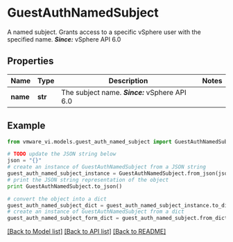 # GuestAuthNamedSubject

A named subject.  Grants access to a specific vSphere user with the specified name.  ***Since:*** vSphere API 6.0 

## Properties
Name | Type | Description | Notes
------------ | ------------- | ------------- | -------------
**name** | **str** | The subject name.  ***Since:*** vSphere API 6.0  | 

## Example

```python
from vmware_vi.models.guest_auth_named_subject import GuestAuthNamedSubject

# TODO update the JSON string below
json = "{}"
# create an instance of GuestAuthNamedSubject from a JSON string
guest_auth_named_subject_instance = GuestAuthNamedSubject.from_json(json)
# print the JSON string representation of the object
print GuestAuthNamedSubject.to_json()

# convert the object into a dict
guest_auth_named_subject_dict = guest_auth_named_subject_instance.to_dict()
# create an instance of GuestAuthNamedSubject from a dict
guest_auth_named_subject_form_dict = guest_auth_named_subject.from_dict(guest_auth_named_subject_dict)
```
[[Back to Model list]](../README.md#documentation-for-models) [[Back to API list]](../README.md#documentation-for-api-endpoints) [[Back to README]](../README.md)


